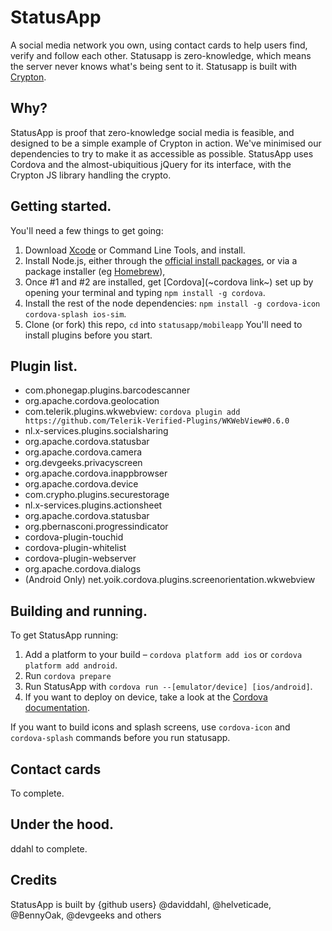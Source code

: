StatusApp
=========
A social media network you own, using contact cards to help users find, verify and follow each other. Statusapp is zero-knowledge, which means the server never knows what's being sent to it. Statusapp is built with [Crypton](https://crypton.io).

Why?
-------------
StatusApp is proof that zero-knowledge social media is feasible, and designed to be a simple example of Crypton in action. We've minimised our dependencies to try to make it as accessible as possible. StatusApp uses Cordova and the almost-ubiquitious jQuery for its interface, with the Crypton JS library handling the crypto.

Getting started.
-------------
You'll need a few things to get going:  
1. Download [Xcode](https://developer.apple.com/) or Command Line Tools, and install.  
2. Install Node.js, either through the [official install packages](https://nodejs.com), or via a package installer (eg [Homebrew](https://brew.sh)),  
3. Once #1 and #2 are installed, get [Cordova](~cordova link~) set up by opening your terminal and typing `npm install -g cordova`.  
4. Install the rest of the node dependencies: `npm install -g cordova-icon cordova-splash ios-sim`.  
5. Clone (or fork) this repo, `cd` into `statusapp/mobileapp` You'll need to install plugins before you start.  

Plugin list.
-------------
* com.phonegap.plugins.barcodescanner
* org.apache.cordova.geolocation
* com.telerik.plugins.wkwebview: `cordova plugin add https://github.com/Telerik-Verified-Plugins/WKWebView#0.6.0`
* nl.x-services.plugins.socialsharing
* org.apache.cordova.statusbar
* org.apache.cordova.camera
* org.devgeeks.privacyscreen
* org.apache.cordova.inappbrowser
* org.apache.cordova.device
* com.crypho.plugins.securestorage
* nl.x-services.plugins.actionsheet
* org.apache.cordova.statusbar
* org.pbernasconi.progressindicator
* cordova-plugin-touchid
* cordova-plugin-whitelist
* cordova-plugin-webserver
* org.apache.cordova.dialogs
* (Android Only) net.yoik.cordova.plugins.screenorientation.wkwebview

Building and running.
-------------
To get StatusApp running:

1. Add a platform to your build – `cordova platform add ios` or `cordova platform add android`.
2. Run `cordova prepare`
3. Run StatusApp with `cordova run --[emulator/device] [ios/android]`.  
4. If you want to deploy on device, take a look at the [Cordova documentation](https://cordova.apache.org/docs/en/5.1.1/).

If you want to build icons and splash screens, use `cordova-icon` and `cordova-splash` commands before you run statusapp.  

Contact cards
-------------
To complete.


Under the hood.
-------------
ddahl to complete.

Credits
-------------
StatusApp is built by {github users} @daviddahl, @helveticade, @BennyOak, @devgeeks and others


